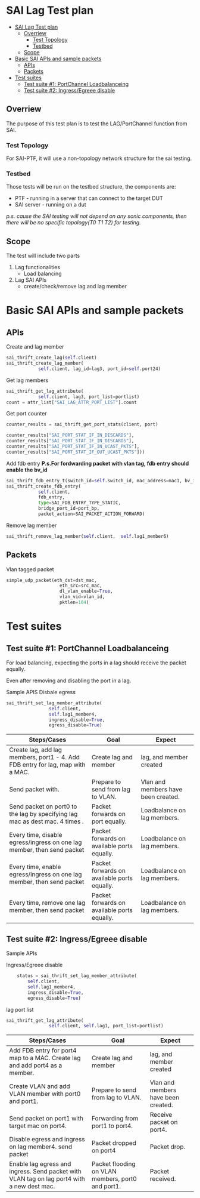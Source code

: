 # SAI Lag Test plan
- [SAI Lag Test plan](#sai-lag-test-plan)
  - [Overriew](#overriew)
    - [Test Topology](#test-topology)
    - [Testbed](#testbed)
  - [Scope](#scope)
- [Basic SAI APIs and sample packets](#basic-sai-apis-and-sample-packets)
  - [APIs](#apis)
  - [Packets](#packets)
- [Test suites](#test-suites)
  - [Test suite #1: PortChannel Loadbalanceing](#test-suite-1-portchannel-loadbalanceing)
  - [Test suite #2: Ingress/Egreee disable](#test-suite-2-ingressegreee-disable)
## Overriew
The purpose of this test plan is to test the LAG/PortChannel function from SAI.

### Test Topology
For SAI-PTF, it will use a non-topology network structure for the sai testing. 

### Testbed
Those tests will be run on the testbed structure, the components are:
* PTF - running in a server that can connect to the target DUT
* SAI server - running on a dut

*p.s. cause the SAI testing will not depend on any sonic components, then there will be no specific topology(T0 T1 T2) for testing.*

## Scope
The test will include two parts
1. Lag functionalities
   - Load balancing
2. Lag SAI APIs
   - create/check/remove lag and lag member


# Basic SAI APIs and sample packets

## APIs

Create and lag member
```Python
sai_thrift_create_lag(self.client)
sai_thrift_create_lag_member(
            self.client, lag_id=lag3, port_id=self.port24)
```

Get lag members
```Python
sai_thrift_get_lag_attribute(
            self.client, lag3, port_list=portlist)
count = attr_list["SAI_LAG_ATTR_PORT_LIST"].count
```

Get port counter
```Python
counter_results = sai_thrift_get_port_stats(client, port)

counter_results["SAI_PORT_STAT_IF_IN_DISCARDS"],
counter_results["SAI_PORT_STAT_IF_IN_DISCARDS"],
counter_results["SAI_PORT_STAT_IF_IN_UCAST_PKTS"],
counter_results["SAI_PORT_STAT_IF_OUT_UCAST_PKTS"]))
```

Add fdb entry
**P.s.For fordwarding packet with vlan tag, fdb entry should enable the bv_id**
```python
sai_thrift_fdb_entry_t(switch_id=self.switch_id, mac_address=mac1, bv_id=self.vlan_oid)
sai_thrift_create_fdb_entry(
            self.client,
            fdb_entry,
            type=SAI_FDB_ENTRY_TYPE_STATIC,
            bridge_port_id=port_bp,
            packet_action=SAI_PACKET_ACTION_FORWARD)
```

Remove lag member
```Python
sai_thrift_remove_lag_member(self.client,  self.lag1_member6)
```

## Packets
Vlan tagged packet
```Python
simple_udp_packet(eth_dst=dst_mac,
                    eth_src=src_mac,
                    dl_vlan_enable=True,
                    vlan_vid=vlan_id,
                    pktlen=104)
```

# Test suites
## Test suite #1: PortChannel Loadbalanceing
For load balancing, expecting the ports in a lag should receive the packet equally.

Even after removing and disabling the port in a lag.

Sample APIS
Disbale egress
```Python
sai_thrift_set_lag_member_attribute(
                self.client,
                self.lag1_member4,
                ingress_disable=True,
                egress_disable=True)
```

| Steps/Cases | Goal | Expect  |
|-|-|-|
| Create lag, add lag members, port1 - 4. Add FDB entry for lag, map with a MAC. | Create lag and member| lag, and member created|
| Send packet with.| Prepare to send from lag to VLAN.| Vlan and members have been created.|
| Send packet on port0 to the lag by specifying lag mac as dest mac. 4 times .| Packet forwards on port equally.| Loadbalance on lag members.|
| Every time, disable egress/ingress on one lag member, then send packet | Packet forwards on available ports equally.| Loadbalance on lag members.|
| Every time, enable egress/ingress on one lag member, then send packet | Packet forwards on available ports equally.| Loadbalance on lag members.|
| Every time, remove one lag member, then send packet | Packet forwards on available ports equally.| Loadbalance on lag members.|

## Test suite #2: Ingress/Egreee disable
Sample APIs

Ingress/Egreee disable
```python
    status = sai_thrift_set_lag_member_attribute(
        self.client,
        self.lag1_member4,
        ingress_disable=True,
        egress_disable=True)

```

lag port list
```Python
sai_thrift_get_lag_attribute(
                self.client, self.lag1, port_list=portlist)
```

| Steps/Cases | Goal | Expect  |
|-|-|-|
| Add FDB entry for port4 map to a MAC. Create lag and add port4 as a member. | Create lag and member| lag, and member created|
| Create VLAN and add VLAN member with port0 and port1.| Prepare to send from lag to VLAN.| Vlan and members have been created.|
| Send packet on port1 with target mac on port4. | Forwarding from port1 to port4.| Receive packet on port4.|
| Disable egress and ingress on lag member4. send packet | Packet dropped on port4| Packet drop.|
| Enable lag egress and ingress. Send packet with VLAN tag on lag port4 with a new dest mac.|Packet flooding on VLAN members, port0 and port1.|Packet received.|

